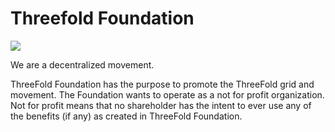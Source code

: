 # Threefold Foundation

![](twin__foundation_header_image.png  )

We are a decentralized movement.

ThreeFold Foundation has the purpose to promote the ThreeFold grid and movement. The Foundation wants to operate as a not for profit organization. Not for profit means that no shareholder has the intent to ever use any of the benefits (if any) as created in ThreeFold Foundation.
